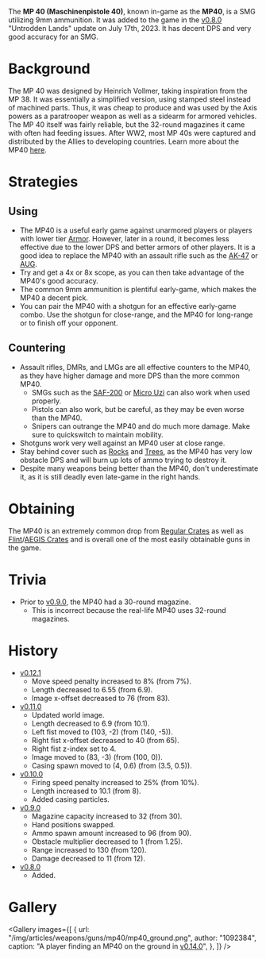 The **MP 40 (Maschinenpistole 40)**, known in-game as the **MP40**, is a SMG utilizing 9mm ammunition. It was added to the game in the [v0.8.0](https://github.com/HasangerGames/suroi/releases/tag/v0.8.0) "Untrodden Lands" update on July 17th, 2023. It has decent DPS and very good accuracy for an SMG.

# Background

The MP 40 was designed by Heinrich Vollmer, taking inspiration from the MP 38. It was essentially a simplified version, using stamped steel instead of machined parts. Thus, it was cheap to produce and was used by the Axis powers as a paratrooper weapon as well as a sidearm for armored vehicles. The MP 40 itself was fairly reliable, but the 32-round magazines it came with often had feeding issues. After WW2, most MP 40s were captured and distributed by the Allies to developing countries. Learn more about the MP40 [here](https://en.wikipedia.org/wiki/MP_40).

# Strategies

## Using

- The MP40 is a useful early game against unarmored players or players with lower tier [Armor](/equipment/armor). However, later in a round, it becomes less effective due to the lower DPS and better armors of other players. It is a good idea to replace the MP40 with an assault rifle such as the [AK-47](weapons/guns/ak47) or [AUG](weapons/guns/aug).
- Try and get a 4x or 8x scope, as you can then take advantage of the MP40's good accuracy.
- The common 9mm ammunition is plentiful early-game, which makes the MP40 a decent pick.
- You can pair the MP40 with a shotgun for an effective early-game combo. Use the shotgun for close-range, and the MP40 for long-range or to finish off your opponent.

## Countering

- Assault rifles, DMRs, and LMGs are all effective counters to the MP40, as they have higher damage and more DPS than the more common MP40.
  - SMGs such as the [SAF-200](weapons/guns/saf200) or [Micro Uzi](weapons/guns/micro_uzi) can also work when used properly.
  - Pistols can also work, but be careful, as they may be even worse than the MP40.
  - Snipers can outrange the MP40 and do much more damage. Make sure to quickswitch to maintain mobility.
- Shotguns work very well against an MP40 user at close range.
- Stay behind cover such as [Rocks](/obstacles/rock) and [Trees](/obstacles/tree), as the MP40 has very low obstacle DPS and will burn up lots of ammo trying to destroy it.
- Despite many weapons being better than the MP40, don't underestimate it, as it is still deadly even late-game in the right hands.

# Obtaining

The MP40 is an extremely common drop from [Regular Crates](/obstacles/regular_crate) as well as [Flint](/obstacles/flint_crate)/[AEGIS Crates](/obstacles/aegis_crate) and is overall one of the most easily obtainable guns in the game.

# Trivia

- Prior to [v0.9.0](https://github.com/HasangerGames/suroi/releases/tag/v0.9.0), the MP40 had a 30-round magazine.
  - This is incorrect because the real-life MP40 uses 32-round magazines.

# History

- [v0.12.1](https://github.com/HasangerGames/suroi/releases/tag/v0.12.1)
  - Move speed penalty increased to 8% (from 7%).
  - Length decreased to 6.55 (from 6.9).
  - Image x-offset decreased to 76 (from 83).
- [v0.11.0](https://github.com/HasangerGames/suroi/releases/tag/v0.11.0)
  - Updated world image.
  - Length decreased to 6.9 (from 10.1).
  - Left fist moved to (103, -2) (from (140, -5)).
  - Right fist x-offset decreased to 40 (from 65).
  - Right fist z-index set to 4.
  - Image moved to (83, -3) (from (100, 0)).
  - Casing spawn moved to (4, 0.6) (from (3.5, 0.5)).
- [v0.10.0](https://github.com/HasangerGames/suroi/releases/tag/v0.10.0)
  - Firing speed penalty increased to 25% (from 10%).
  - Length increased to 10.1 (from 8).
  - Added casing particles.
- [v0.9.0](https://github.com/HasangerGames/suroi/releases/tag/v0.9.0)
  - Magazine capacity increased to 32 (from 30).
  - Hand positions swapped.
  - Ammo spawn amount increased to 96 (from 90).
  - Obstacle multiplier decreased to 1 (from 1.25).
  - Range increased to 130 (from 120).
  - Damage decreased to 11 (from 12).
- [v0.8.0](https://github.com/HasangerGames/suroi/releases/tag/v0.8.0)
  - Added.

# Gallery

<Gallery
  images={[
    {
      url: "/img/articles/weapons/guns/mp40/mp40_ground.png",
      author: "1092384",
      caption: "A player finding an MP40 on the ground in [v0.14.0](https://github.com/HasangerGames/suroi/releases/tag/v0.14.0)",
    },
  ]}
/>
